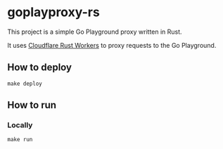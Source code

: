 # goplayproxy-rs

This project is a simple Go Playground proxy written in Rust.

It uses [Cloudflare Rust Workers][cf_workers] to proxy requests to the Go Playground.

[cf_workers]: https://developers.cloudflare.com/workers/languages/rust

## How to deploy

```
make deploy
```

## How to run

### Locally

```
make run
```
